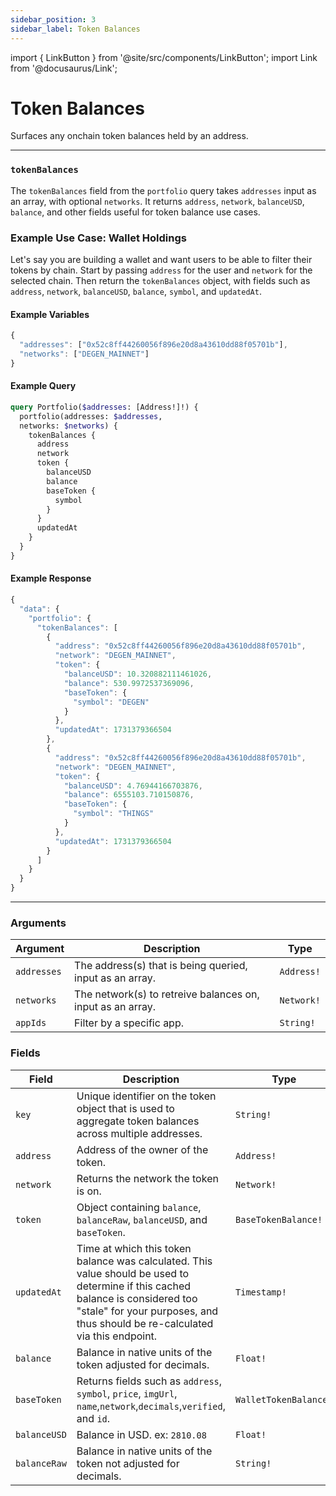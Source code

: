 ```yaml
---
sidebar_position: 3
sidebar_label: Token Balances
---
```


import { LinkButton } from '@site/src/components/LinkButton';
import Link from '@docusaurus/Link';

# Token Balances

Surfaces any onchain token balances held by an address.

---


### `tokenBalances`

The `tokenBalances` field from the `portfolio` query takes `addresses` input as an array, with optional `networks`. It returns `address`, `network`, `balanceUSD`, `balance`, and other fields useful for token balance use cases.

### Example Use Case: Wallet Holdings

Let's say you are building a wallet and want users to be able to filter their tokens by chain. Start by passing `address` for the user and `network` for the selected chain. Then return the `tokenBalances` object, with fields such as `address`, `network`, `balanceUSD`, `balance`, `symbol`, and `updatedAt`.

#### Example Variables

```js
{
  "addresses": ["0x52c8ff44260056f896e20d8a43610dd88f05701b"],
  "networks": ["DEGEN_MAINNET"]
}
```

#### Example Query

```graphql
query Portfolio($addresses: [Address!]!) {
  portfolio(addresses: $addresses,
  networks: $networks) {
    tokenBalances {
      address
      network
      token {
        balanceUSD
        balance
        baseToken {
          symbol
        }
      }
      updatedAt
    }
  }
}
```


#### Example Response

```js
{
  "data": {
    "portfolio": {
      "tokenBalances": [
        {
          "address": "0x52c8ff44260056f896e20d8a43610dd88f05701b",
          "network": "DEGEN_MAINNET",
          "token": {
            "balanceUSD": 10.320882111461026,
            "balance": 530.9972537369096,
            "baseToken": {
              "symbol": "DEGEN"
            }
          },
          "updatedAt": 1731379366504
        },
        {
          "address": "0x52c8ff44260056f896e20d8a43610dd88f05701b",
          "network": "DEGEN_MAINNET",
          "token": {
            "balanceUSD": 4.76944166703876,
            "balance": 6555103.710150876,
            "baseToken": {
              "symbol": "THINGS"
            }
          },
          "updatedAt": 1731379366504
        }
      ]
    }
  }
}
```

<LinkButton href="../sandbox" type="primary" buttonCopy="Try in sandbox" />

---


### Arguments

| Argument      | Description | Type |
| ----------- | ----------- | ----------- |
| `addresses`      | The address(s) that is being queried, input as an array.       | `Address!` | 
| `networks`      | The network(s) to retreive balances on, input as an array.      | `Network!` | 
| `appIds`      | Filter by a specific app.       | `String!` | 

### Fields

| Field      | Description | Type |
| ----------- | ----------- | ----------- |
| `key`      | Unique identifier on the token object that is used to aggregate token balances across multiple addresses.       | `String!`       |
| `address`      | Address of the owner of the token.      | `Address!` | 
| `network`      | Returns the network the token is on.       | `Network!` | 
| `token`      | Object containing `balance`, `balanceRaw`, `balanceUSD`, and `baseToken`.       | `BaseTokenBalance!` | 
| `updatedAt`      | Time at which this token balance was calculated. This value should be used to determine if this cached balance is considered too "stale" for your purposes, and thus should be re-calculated via this endpoint.      | `Timestamp!` | 
| `balance`      | Balance in native units of the token adjusted for decimals.        | `Float!` | 
| `baseToken`      | Returns fields such as `address`, `symbol`, `price`, `imgUrl`, `name`,`network`,`decimals`,`verified`, and `id`.        | `WalletTokenBalance!` | 
| `balanceUSD`      | Balance in USD. ex: `2810.08`      | `Float!` | 
| `balanceRaw`      | Balance in native units of the token not adjusted for decimals.       | `String!` | 

